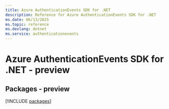 ```yaml
---
title: Azure AuthenticationEvents SDK for .NET
description: Reference for Azure AuthenticationEvents SDK for .NET
ms.date: 06/13/2025
ms.topic: reference
ms.devlang: dotnet
ms.service: authenticationevents
---
```

# Azure AuthenticationEvents SDK for .NET - preview
## Packages - preview
[!INCLUDE [packages](authenticationevents-index.md)]